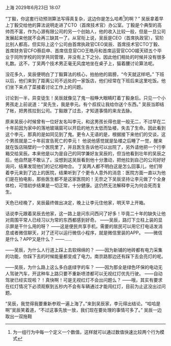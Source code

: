 上海
2029年6月23日 18:07

“丁毅，你这套行动预测算法写得真复杂，这边你是怎么哈希[^1]的啊？”
吴辰拿着早上丁毅交给他的算法说明走进了CTO（首席技术官）办公室。丁毅是个典型的高帅而不富，作为心源有限公司的另一个创始人，他的收入比较一般，但是一旦公司发展起来他就不会再三缺其一了。从官衔上说，吴辰是CEO（首席执政官），官阶比别人都高，但实际上这个公司由首席执政官CEO吴辰、首席技术官CTO丁毅、首席财务官CFO蔡启申、首席信息官CIO王皓月和首席运营官COO姬天硕五个毕业于同所学校的同学共同管理，并没有上下之分。因此他们相处的时候并没有很多礼数。这不，丁吴两个技术男正毫无风度地坐在桌子上，猫着腰讨论算法呢。

没花多久，吴辰便明白了丁毅算法的核心，拍拍他的肩膀，“今天就这样吧。”
下班以后，他们来到了距离公司不远处的一家饭店，他们经常在下班后来这里吃饭。他们坐下来点了菜接着讨论工作上的问题。

讨论到一半，异变徒生！吴辰就像见了鬼一般睁大眼睛盯着丁毅身后。只见一个小男孩走上前说道：“吴先生，我是李元。有个叔叔让我给你送个东西。”
吴辰当即结了帐，把男孩拉到公司。丁毅跟了过去，才知道事情的来龙去脉。

原来吴辰小时候曾有一位好友名叫李元，和这男孩长得也是一般无二，不过早在二十年前因为家中的落地玻璃窗可以开启的地方太低而坠楼，失去了生命。因此看到这个李元，那真的是如同见到了鬼。更令人无语的是，根据接下来他们的交谈，这个男孩就是二十年前宣告死亡的李元！
他说他感觉就是坠楼之后睡了一觉，醒来就在饭店隔壁的一个医院里了，并且医生告诉他可以出院了，另外请他把一个行李箱交给吴辰。本来他是以为是自己的同学兼好友吴辰的，但当他看到壮年的吴辰之后，他自然是不敢认了。没想到这吴辰看到他十分激动，把他拉到自己的公司好好询问，结果发现他们的记忆相吻合。
丁吴两人都不明白这是怎么回事儿，他们带着李元来到了边上的医院，结果听到了个更令人意外的消息：医院方面一直以为他们是在拍电影，那些医生都不是这家医院的！无奈之下吴辰坚持让李元做了个全身体检，可惜初步结果是一切正常，十分健康。这仍然无法解释李元为何会死而复生。

天色已经晚了，吴辰最终做出决定，晚上让李元住他家，明天早上开箱。

话说李元跟着吴辰去他家，这一路上是问东问西问了好多！毕竟二十年的缺失让他对周围平常人已经习以为常的东西都感到好奇。
——吴辰，路灯下立柱上装的显示屏是干什么用的呀？
——这是便民共享手机，需要的居民可以用它打电话发消息或者微信聊天，对了还可以运行微信小程序，就是微信里装的APP。
——微信是什么？APP又是什么？
——……

——吴辰，为什么人行道上踩上去软绵绵的？
——因为新铺的地砖都有电力采集的功能，你踩下去的时候能量都变成了电力。南京路那边还有踩下去会亮灯的呢。

——吴辰，为什么路上这么多白底绿字的车？
——因为那全是绿色环保的电动无人驾驶汽车，开这种车上路只要不重新喷漆都可以无视红灯优先行驶。
——自动驾驶已经实现啦？！真快啊！可是无视红灯不会出问题么？
——哦，其实有要求在红灯情况下必须观察到五秒内不会有车辆通过才能闯红灯，目前为止这没出过问题。

“吴辰，我觉得我要重新参观一遍上海了。”来到吴辰家，李元得出结论。“哈哈是啊”吴辰笑着道，“不过这事先放一放，我们现在要处理的事情可多了。” 吴辰一边取出一双拖鞋

[^1]:	为一组行为中每一个定义一个数值，这样就可以通过数值快速比较两个行为模式